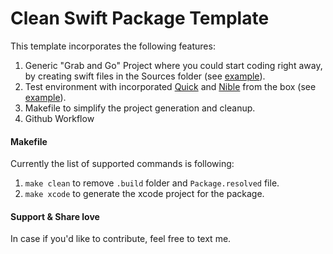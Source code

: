 # Clean Swift Package Template
This template incorporates the following features:

1. Generic "Grab and Go" Project where you could start coding right away, by creating swift files in the Sources folder (see [example](Sources/Template.swift)).
2. Test environment with incorporated [Quick](https://github.com/Quick/Quick.git) and [Nible](https://github.com/Quick/Nimble.git) from the box (see [example](Tests/TemplateTests/TemplateSpec.swift)).
3. Makefile to simplify the project generation and cleanup.
4. Github Workflow

#### Makefile

Currently the list of supported commands is following:

1. `make clean` to remove `.build` folder and `Package.resolved` file.
2. `make xcode` to generate the xcode project for the package.

#### Support & Share love

In case if you'd like to contribute, feel free to text me.
